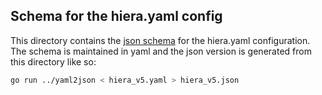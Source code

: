 ## Schema for the hiera.yaml config

This directory contains the [json schema](https://json-schema.org/) for the hiera.yaml configuration. The schema is maintained
in yaml and the json version is generated from this directory like so:
```bash
go run ../yaml2json < hiera_v5.yaml > hiera_v5.json
```

